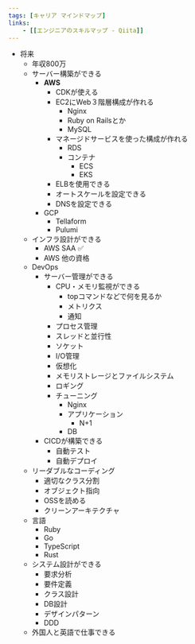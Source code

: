 ```yaml
---
tags: [キャリア マインドマップ]
links: 
	- [[エンジニアのスキルマップ - Qiita]]
---
```


- 将来
	- 年収800万
	 - サーバー構築ができる
		- **AWS**
			- CDKが使える
			- EC2にWeb３階層構成が作れる
				- Nginx
				- Ruby on Railsとか
				- MySQL
			- マネージドサービスを使った構成が作れる
				- RDS
				- コンテナ
					- ECS
					- EKS
			- ELBを使用できる
			- オートスケールを設定できる
			- DNSを設定できる
		- GCP
			- Tellaform
			- Pulumi
	- インフラ設計ができる
		- AWS SAA ✅
		- AWS 他の資格
	- DevOps
		-  サーバー管理ができる
			- CPU・メモリ監視ができる
				- topコマンドなどで何を見るか
				- メトリクス
				- 通知
			- プロセス管理
			- スレッドと並行性
			- ソケット
			- I/O管理
			- 仮想化
			- メモリストレージとファイルシステム
			- ロギング
			- チューニング
				- Nginx
				- アプリケーション
					- N+1
				- DB
		- CICDが構築できる
			- 自動テスト
			- 自動デプロイ
	- リーダブルなコーディング
		- 適切なクラス分割
		- オブジェクト指向
		- OSSを読める
		- クリーンアーキテクチャ
	- 言語
		- Ruby
		- Go
		- TypeScript
		- Rust
	- システム設計ができる
		- 要求分析
		- 要件定義
		- クラス設計
		- DB設計
		- デザインパターン
		- DDD
	- 外国人と英語で仕事できる
